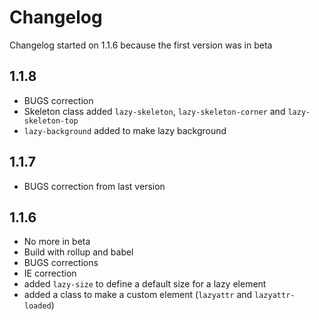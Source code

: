 # Changelog

Changelog started on 1.1.6 because the first version was in beta

## 1.1.8
- BUGS correction
- Skeleton class added `lazy-skeleton`, `lazy-skeleton-corner` and `lazy-skeleton-top`
- `lazy-background` added to make lazy background

## 1.1.7
- BUGS correction from last version

## 1.1.6
- No more in beta
- Build with rollup and babel
- BUGS corrections
- IE correction
- added `lazy-size` to define a default size for a lazy element
- added a class to make a custom element (`lazyattr` and `lazyattr-loaded`)
